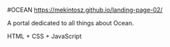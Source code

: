 #OCEAN
https://mekintosz.github.io/landing-page-02/

A portal dedicated to all things about Ocean.

HTML + CSS + JavaScript
